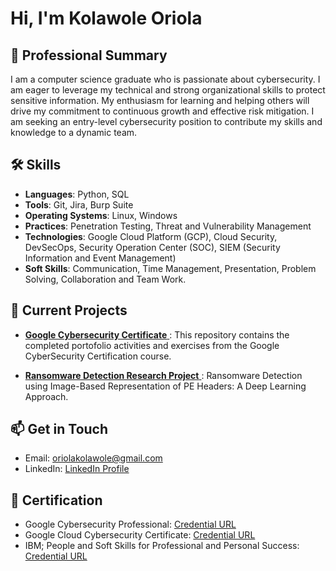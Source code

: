 # Hi, I'm Kolawole Oriola

## 🚀 Professional Summary
I am a computer science graduate who is passionate about cybersecurity. I am eager to leverage my technical and strong organizational skills to protect sensitive information. My enthusiasm for learning and helping others will drive my commitment to continuous growth and effective risk mitigation. I am seeking an entry-level cybersecurity position to contribute my skills and knowledge to a dynamic team.

## 🛠 Skills
- **Languages**: Python, SQL
- **Tools**: Git, Jira, Burp Suite
- **Operating Systems**: Linux, Windows
- **Practices**: Penetration Testing, Threat and Vulnerability Management
- **Technologies**: Google Cloud Platform (GCP), Cloud Security, DevSecOps, Security Operation Center (SOC), SIEM (Security Information and Event Management)
- **Soft Skills**: Communication, Time Management, Presentation, Problem Solving, Collaboration and Team Work.

## 💼 Current Projects
- [**Google Cybersecurity Certificate** ](https://github.com/oriolakolawole/Google-Cybersecurity-Certificate.git): This repository contains the completed portofolio activities and exercises from the Google CyberSecurity Certification course.

- [**Ransomware Detection Research Project** ](https://github.com/oriolakolawole/Ransomware-and-Goodware-PE-Header-Dataset.git): Ransomware Detection using Image-Based Representation of PE Headers: A Deep Learning Approach.


## 📫 Get in Touch
- Email: oriolakolawole@gmail.com
- LinkedIn: [LinkedIn Profile](https://www.linkedin.com/in/oriolakolawole/)


## 📝 Certification
- Google Cybersecurity Professional: [Credential URL](https://www.credly.com/badges/9447a7fe-7f72-4a6c-9071-37baffeb12f2/public_url)
- Google Cloud Cybersecurity Certificate: [Credential URL](https://www.credly.com/badges/673f6597-a4d1-4729-b193-d06214a523b1/linked_in_profile)
- IBM; People and Soft Skills for Professional and Personal Success: [Credential URL](https://coursera.org/share/68513c30a295bf54e60ca3dc519d87dd)
